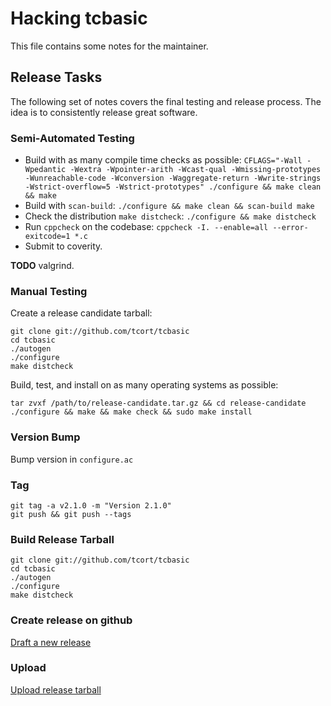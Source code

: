 # Hacking tcbasic

This file contains some notes for the maintainer.

## Release Tasks

The following set of notes covers the final testing and release process.
The idea is to consistently release great software.

### Semi-Automated Testing

- Build with as many compile time checks as possible: `CFLAGS="-Wall -Wpedantic -Wextra -Wpointer-arith -Wcast-qual -Wmissing-prototypes -Wunreachable-code -Wconversion -Waggregate-return -Wwrite-strings -Wstrict-overflow=5 -Wstrict-prototypes" ./configure && make clean && make`
- Build with `scan-build`: `./configure && make clean && scan-build make`
- Check the distribution `make distcheck`: `./configure && make distcheck`
- Run `cppcheck` on the codebase: `cppcheck -I. --enable=all --error-exitcode=1 *.c`
- Submit to coverity.

**TODO** valgrind.

### Manual Testing

Create a release candidate tarball:

    git clone git://github.com/tcort/tcbasic
    cd tcbasic
    ./autogen
    ./configure
    make distcheck

Build, test, and install on as many operating systems as possible:

    tar zvxf /path/to/release-candidate.tar.gz && cd release-candidate
    ./configure && make && make check && sudo make install

### Version Bump

Bump version in `configure.ac`

### Tag

    git tag -a v2.1.0 -m "Version 2.1.0"
    git push && git push --tags

### Build Release Tarball

    git clone git://github.com/tcort/tcbasic
    cd tcbasic
    ./autogen
    ./configure
    make distcheck

### Create release on github

[Draft a new release](https://github.com/tcort/tcbasic/releases/new)

### Upload

[Upload release tarball](https://github.com/tcort/tcbasic/releases)
